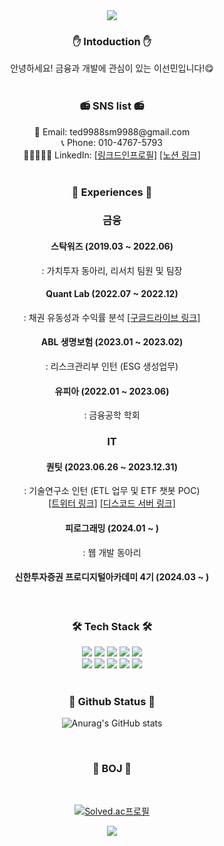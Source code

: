 <div align="center"><img src="https://capsule-render.vercel.app/api?type=waving&color=BDBDC8&height=150&section=header" /></div>
<h3 align="center">✋ Intoduction ✋</h3>
<div align="center">안녕하세요!
금융과 개발에 관심이 있는 이선민입니다!😋 </div><br>

<h3 align="center">📻 SNS list 📻</h3>
<div align="center">
📧 Email: ted9988sm9988@gmail.com<br>
📞 Phone: 010-4767-5793<br>
👨🏿‍🤝‍👨🏿 LinkedIn: <a href="https://www.linkedin.com/in/%EC%84%A0%EB%AF%BC-%EC%9D%B4-8909731a3/">[링크드인프로필]</a>
<a href="https://www.notion.so/Sunmin-Lee-cde0760f1c2e4b4a9d5f62b52d775f7f">[노션 링크]</a>
</div><br>

<h3 align="center"> 🌟 Experiences 🌟 </h3>
<div align="center"> 
<h3>금융</h3>
<h4>스탁워즈 (2019.03 ~ 2022.06)</h4>: 가치투자 동아리, 리서치 팀원 및 팀장<br>
<h4>Quant Lab (2022.07 ~ 2022.12)</h4>: 채권 유동성과 수익률 분석 <a href="https://drive.google.com/drive/folders/1jZ2wWcOq0DcYklwVYV-02PJg_6hqMk0U?usp=drive_link">[구글드라이브 링크]</a><br>
<h4>ABL 생명보험 (2023.01 ~ 2023.02)</h4>: 리스크관리부 인턴 (ESG 생성업무)<br>
<h4>유피아 (2022.01 ~ 2023.06)</h4>: 금융공학 학회<br>
<h3> IT </h3>
<h4>퀀팃 (2023.06.26 ~ 2023.12.31)</h4>: 기술연구소 인턴 (ETL 업무 및 ETF 챗봇 POC)<br>
<a href="https://twitter.com/etfbullvibes">[트위터 링크]</a> <a href="https://discord.gg/JyfGuKCJG5">[디스코드 서버 링크]</a><br>
<h4>피로그래밍 (2024.01 ~ )</h4>: 웹 개발 동아리<br>
<h4>신한투자증권 프로디지털아카데미 4기 (2024.03 ~ )</h4>
</div><br>
<h3 align="center"> 🛠 Tech Stack 🛠 </h3>
<div align="center">
<img src="https://img.shields.io/badge/Docker-2496ED?style=flat-square&logo=Docker&logoColor=FFFFFF"/> <img src="https://img.shields.io/badge/Python-3776AB?style=flat-square&logo=Python&logoColor=FFFFFF"/>
<img src="https://img.shields.io/badge/Jupyter-F37626?style=flat-square&logo=Jupyter&logoColor=FFFFFF"/>
<img src="https://img.shields.io/badge/Django-092E20?style=flat-square&logo=Django&logoColor=FFFFFF"/>
<img src="https://img.shields.io/badge/Javascript-F7DF1E?style=flat-square&logo=javascript&logoColor=000000"/><br>
<img src="https://img.shields.io/badge/Amazon S3-569A31?style=flat-square&logo=amazons3&logoColor=FFFFFF"/>
<img src="https://img.shields.io/badge/Amazon EC2-FF9900?style=flat-square&logo=amazonec2&logoColor=FFFFFF"/>
<img src="https://img.shields.io/badge/Discord-5865F2?style=flat-square&logo=discord&logoColor=FFFFFF"/>
<img src="https://img.shields.io/badge/Git-F05032?style=flat-square&logo=git&logoColor=FFFFFF"/>
<img src="https://img.shields.io/badge/Ubuntu-E95420?style=flat-square&logo=ubuntu&logoColor=FFFFFF"/>
</div><br>

<h3 align="center">📂 Github Status 📂</h3> 
<div align="center">
  
![Anurag's GitHub stats](https://github-readme-stats.vercel.app/api?username=Phoebe125&show_icons=true&theme=discord_old_blurple)
</div><br>

<h3 align="center"> 📕 BOJ 📕 </h3>
<div align="center"><br>
  
[![Solved.ac프로필](http://mazassumnida.wtf/api/generate_badge?boj=phoebe125)](https://solved.ac/phoebe125)
</div>
<div align="center"><img src="https://capsule-render.vercel.app/api?type=waving&color=BDBDC8&height=150&section=footer" /></div>
